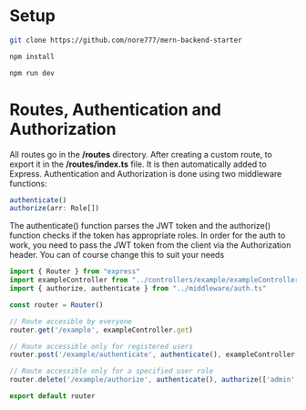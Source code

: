 # Setup
```bash
git clone https://github.com/nore777/mern-backend-starter
```

```bash
npm install
```

```bash
npm run dev
```

# Routes, Authentication and Authorization
All routes go in the **/routes** directory. After creating a custom route, to export it in the
**/routes/index.ts** file. It is then automatically added to Express.
Authentication and Authorization is done using two middleware functions:
```ts
authenticate()
authorize(arr: Role[])
```
The authenticate() function parses the JWT token and the authorize() function checks if the token has appropriate roles.
In order for the auth to work, you need to pass the JWT token from the client via the Authorization header.
You can of course change this to suit your needs
```ts
import { Router } from "express"
import exampleController from "../controllers/example/exampleController.ts"
import { authorize, authenticate } from "../middleware/auth.ts"

const router = Router()

// Route accesible by everyone
router.get('/example', exampleController.get)

// Route accessible only for registered users
router.post('/example/authenticate', authenticate(), exampleController.post)

// Route accessible only for a specified user role
router.delete('/example/authorize', authenticate(), authorize(['admin', 'moderator']), exampleController.delete)

export default router
```
